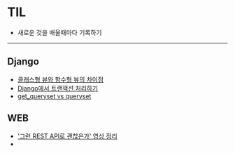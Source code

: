 # TIL
- 새로운 것을 배울때마다 기록하기
---

## Django
- [클래스형 뷰와 함수형 뷰의 차이점](Django/CBV_vs_FBV.md)
- [Django에서 트랜잭션 처리하기](Django/Transaction.md)
- [get_queryset vs queryset](Django/get_queryset_vs_queryset.md)

## WEB
- ['그런 REST API로 괜찮은가' 영상 정리](Web/REST_API.md)
- 